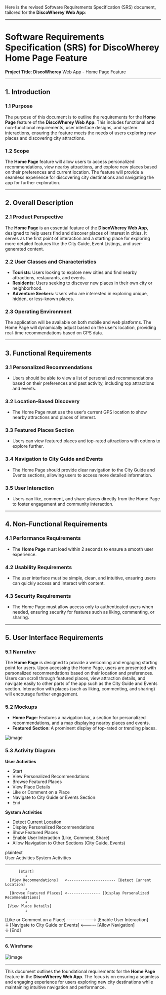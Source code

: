 Here is the revised Software Requirements Specification (SRS) document, tailored for the **DiscoWherey Web App**:

---

# Software Requirements Specification (SRS) for **DiscoWherey** Home Page Feature

**Project Title**: **DiscoWherey** Web App - Home Page Feature

---

## 1. Introduction

### 1.1 Purpose  
The purpose of this document is to outline the requirements for the **Home Page** feature of the **DiscoWherey Web App**. This includes functional and non-functional requirements, user interface designs, and system interactions, ensuring the feature meets the needs of users exploring new places and discovering city attractions.

### 1.2 Scope  
The **Home Page** feature will allow users to access personalized recommendations, view nearby attractions, and explore new places based on their preferences and current location. The feature will provide a seamless experience for discovering city destinations and navigating the app for further exploration.

---

## 2. Overall Description

### 2.1 Product Perspective  
The **Home Page** is an essential feature of the **DiscoWherey Web App**, designed to help users find and discover places of interest in cities. It serves as the first point of interaction and a starting place for exploring more detailed features like the City Guide, Event Listings, and user-generated content.

### 2.2 User Classes and Characteristics  
- **Tourists**: Users looking to explore new cities and find nearby attractions, restaurants, and events.  
- **Residents**: Users seeking to discover new places in their own city or neighborhood.  
- **Adventure Seekers**: Users who are interested in exploring unique, hidden, or less-known places.

### 2.3 Operating Environment  
The application will be available on both mobile and web platforms. The Home Page will dynamically adjust based on the user’s location, providing real-time recommendations based on GPS data.

---

## 3. Functional Requirements

### 3.1 Personalized Recommendations  
- Users should be able to view a list of personalized recommendations based on their preferences and past activity, including top attractions and events.

### 3.2 Location-Based Discovery  
- The Home Page must use the user’s current GPS location to show nearby attractions and places of interest.

### 3.3 Featured Places Section  
- Users can view featured places and top-rated attractions with options to explore further.

### 3.4 Navigation to City Guide and Events  
- The Home Page should provide clear navigation to the City Guide and Events sections, allowing users to access more detailed information.

### 3.5 User Interaction  
- Users can like, comment, and share places directly from the Home Page to foster engagement and community interaction.

---

## 4. Non-Functional Requirements

### 4.1 Performance Requirements  
- The **Home Page** must load within 2 seconds to ensure a smooth user experience.

### 4.2 Usability Requirements  
- The user interface must be simple, clean, and intuitive, ensuring users can quickly access and interact with content.

### 4.3 Security Requirements  
- The Home Page must allow access only to authenticated users when needed, ensuring security for features such as liking, commenting, or sharing.

---

## 5. User Interface Requirements

### 5.1 Narrative  
The **Home Page** is designed to provide a welcoming and engaging starting point for users. Upon accessing the Home Page, users are presented with personalized recommendations based on their location and preferences. Users can scroll through featured places, view attraction details, and navigate easily to other parts of the app such as the City Guide and Events section. Interaction with places (such as liking, commenting, and sharing) will encourage further engagement.

### 5.2 Mockups  
- **Home Page**: Features a navigation bar, a section for personalized recommendations, and a map displaying nearby places and events.  
- **Featured Section**: A prominent display of top-rated or trending places.

![image](https://github.com/user-attachments/assets/f0b606cb-3c1d-4eeb-9c60-7e1d7b3d8526)

### 5.3 Activity Diagram  

**User Activities**
- Start  
- View Personalized Recommendations  
- Browse Featured Places  
- View Place Details  
- Like or Comment on a Place  
- Navigate to City Guide or Events Section  
- End

**System Activities**
- Detect Current Location  
- Display Personalized Recommendations  
- Show Featured Places  
- Enable User Interaction (Like, Comment, Share)  
- Allow Navigation to Other Sections (City Guide, Events)

plaintext  
   User Activities                              System Activities  
   -------------------------                    ----------------------  
          [Start]                                  
             ↓                                                
      [View Recommendations]   <---------------------- [Detect Current Location]  
             ↓                                                   
      [Browse Featured Places] <--------------- [Display Personalized Recommendations]  
             ↓
     [View Place Details] 
             ↓                                                    
 [Like or Comment on a Place] ------------> [Enable User Interaction]  
             ↓ 
     [Navigate to City Guide or Events]  <----- [Allow Navigation]  
             ↓
           [End]  

---

#### 6. Wireframe

![image](https://github.com/user-attachments/assets/fafba2e4-87e9-427c-80b6-0cf4409fa736)

---

This document outlines the foundational requirements for the **Home Page** feature in the **DiscoWherey Web App**. The focus is on ensuring a seamless and engaging experience for users exploring new city destinations while maintaining intuitive navigation and performance.
